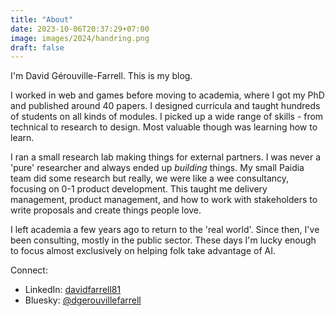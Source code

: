 ```yaml
---
title: "About"
date: 2023-10-06T20:37:29+07:00
image: images/2024/handring.png
draft: false
---
```


I'm David Gérouville-Farrell. This is my blog.

I worked in web and games before moving to academia, where I got my PhD and published around 40 papers. I designed curricula and taught hundreds of students on all kinds of modules. I picked up a wide range of skills - from technical to research to design. Most valuable though was learning how to learn.

I ran a small research lab making things for external partners. I was never a 'pure' researcher and always ended up _building_ things.  My small Paidia team did some research but really, we were like a wee consultancy, focusing on 0-1 product development. This taught me delivery management, product management, and how to work with stakeholders to write proposals and create things people love.

I left academia a few years ago to return to the 'real world'. Since then, I've been consulting, mostly in the public sector. These days I'm lucky enough to focus almost exclusively on helping folk take advantage of AI.

Connect:
- LinkedIn: [davidfarrell81](https://linkedin.com/in/davidfarrell81)
- Bluesky: [@dgerouvillefarrell](https://bsky.app/profile/dgerouvillefarrell)
